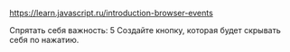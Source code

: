 https://learn.javascript.ru/introduction-browser-events

Спрятать себя
важность: 5
Создайте кнопку, которая будет скрывать себя по нажатию.
